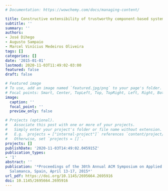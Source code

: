 ```yaml
---
# Documentation: https://wowchemy.com/docs/managing-content/

title: Constructive extensibility of trustworthy component-based systems
subtitle: ''
summary: ''
authors:
- José Dihego
- Augusto Sampaio
- Marcel Vinícius Medeiros Oliveira
tags: []
categories: []
date: '2015-01-01'
lastmod: 2020-11-03T11:49:02-03:00
featured: false
draft: false

# Featured image
# To use, add an image named `featured.jpg/png` to your page's folder.
# Focal points: Smart, Center, TopLeft, Top, TopRight, Left, Right, BottomLeft, Bottom, BottomRight.
image:
  caption: ''
  focal_point: ''
  preview_only: false

# Projects (optional).
#   Associate this post with one or more of your projects.
#   Simply enter your project's folder or file name without extension.
#   E.g. `projects = ["internal-project"]` references `content/project/deep-learning/index.md`.
#   Otherwise, set `projects = []`.
projects: []
publishDate: '2020-11-03T14:49:02.045915Z'
publication_types:
- '1'
abstract: ''
publication: '*Proceedings of the 30th Annual ACM Symposium on Applied Computing,
  Salamanca, Spain, April 13-17, 2015*'
url_pdf: https://doi.org/10.1145/2695664.2695916
doi: 10.1145/2695664.2695916
---
```

